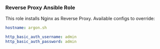 ### Reverse Proxy Ansible Role

This role installs Nginx as Reverse Proxy. Available configs to override:

```yaml
hostname: argon.sh

http_basic_auth_username: admin
http_basic_auth_password: admin
```
